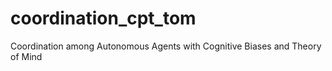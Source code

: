 # coordination_cpt_tom
 Coordination among Autonomous Agents with Cognitive Biases and Theory of Mind
